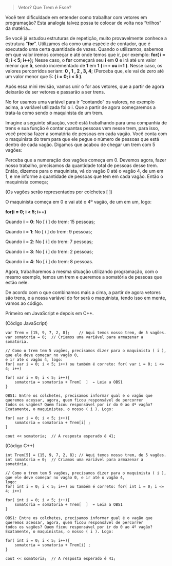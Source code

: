 >Vetor? Que Trem é Esse? 

Você tem dificuldade em entender como trabalhar com vetores em programação? Esta analogia talvez possa te colocar de volta nos “trilhos” da matéria... 

Se você já estudou estruturas de repetição, muito provavelmente conhece a estrutura “**for**”. Utilizamos ela como uma espécie de contador, que é executado uma certa quantidade de vezes. Quando o utilizamos, sabemos em que valor iremos começar e até onde temos que ir, por exemplo: **for( i = 0; i < 5; i++);**  Nesse caso, o **for** começará seu **i** em **0** e irá até um valor menor que **5**, sendo incrementado de **1** em **1** **( i++ ou i+1 )**. Nesse caso, os valores percorridos seriam: **0 , 1 , 2 , 3, 4**; (Perceba que, ele vai de zero até um valor menor que 5: **( i = 0; i < 5 )**. 

Após essa mini revisão, vamos unir o for aos vetores, que a partir de agora deixarão de ser vetores e passarão a ser trens. 

No for usamos uma variável para ir “contando” os valores, no exemplo acima, a variável utilizada foi o i. Que a partir de agora começaremos a trata-la como sendo o maquinista de um trem. 
 
Imagine a seguinte situação, você está trabalhando para uma companhia de trens e sua função é contar quantas pessoas vem nesse trem, para isso, você precisa fazer a somatória de pessoas em cada vagão. Você conta com o maquinista do trem para que ele pegue o número de pessoas que está dentro de cada vagão. Digamos que acabou de chegar um trem com 5 vagões: 

Perceba que a numeração dos vagões começa em 0. Devemos agora, fazer nosso trabalho, precisamos da quantidade total de pessoas desse trem. Então, dizemos para o maquinista, vá do vagão 0 até o vagão 4, de um em 1, e me informe a quantidade de pessoas que tem em cada vagão. Então o maquinista começa;

(Os vagões serão representados por colchetes [ ])

O maquinista começa em 0 e vai até o 4º vagão, de um em um, logo:

**for(i = 0; i < 5; i++)**

Quando **i** = **0**: No [ i ] do trem: 15 pessoas; 

Quando **i** = **1**: No [ i ] do trem: 9 pessoas;

Quando **i** = **2**: No [ i ] do trem: 7 pessoas;

Quando **i** = **3**: No [ i ] do trem: 2 pessoas;

Quando **i** = **4**: No [ i ] do trem: 8 pessoas.


Agora, trabalharemos a mesma situação utilizando programação, com o mesmo exemplo, temos um trem e queremos a somatória de pessoas que estão nele.

De acordo com o que combinamos mais a cima, a partir de agora vetores são trens, e a nossa variável do for será o maquinista, tendo isso em mente, vamos ao código.

Primeiro em JavaScript e depois em C++.

(Código JavaScript) 

	var Trem = [15, 9, 7, 2, 8];	// Aqui temos nosso trem, de 5 vagões.
	var somatoria = 0;	// Criamos uma variável para armazenar a somatória.
	
	// Como o trem tem 5 vagões, precisamos dizer para o maquinista ( i ), que ele deve começar no vagão 0, 
	e ir até o vagão 4, logo:
	for( var i = 0; i < 5; i++) ou também é correto: for( var i = 0; i <= 4; i++)
	
	for( var i = 0; i < 5; i++){
		somatoria = somatoria + Trem[  ]  ← Leia a OBS1
	}
	
	OBS1: Entre os colchetes, precisamos informar qual é o vagão que queremos acessar, agora, quem ficou responsável de percorrer 
	todos os vagões? Quem ficou responsável por ir do 0 ao 4º vagão? Exatamente, o maquinistas, o nosso ( i ). Logo:

	for( var i = 0; i < 5; i++){
		somatoria = somatoria + Trem[i] ;
	}

	cout << somatoria;	// A resposta esperado é 41;

(Código C++)

	int Trem[5] = {15, 9, 7, 2, 8};	// Aqui temos nosso trem, de 5 vagões.
	int somatoria = 0;	// Criamos uma variável para armazenar a somatória.
	
	// Como o trem tem 5 vagões, precisamos dizer para o maquinista ( i ), que ele deve começar no vagão 0, e ir até o vagão 4, 
	logo:
	for( int i = 0; i < 5; i++) ou também é correto: for( int i = 0; i <= 4; i++)
	
	for( int i = 0; i < 5; i++){
		somatoria = somatoria + Trem[  ]  ← Leia a OBS1
	}
	
	OBS1: Entre os colchetes, precisamos informar qual é o vagão que queremos acessar, agora, quem ficou responsável de percorrer 
	todos os vagões? Quem ficou responsável por ir do 0 ao 4º vagão? Exatamente, o maquinistas, o nosso ( i ). Logo:

	for( int i = 0; i < 5; i++){
		somatoria = somatoria + Trem[i] ;
	}

	cout << somatoria;	// A resposta esperado é 41;
